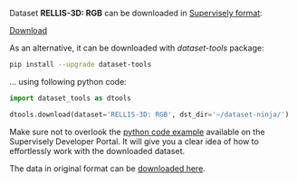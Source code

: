 Dataset **RELLIS-3D: RGB** can be downloaded in [Supervisely format](https://developer.supervisely.com/api-references/supervisely-annotation-json-format):

 [Download](https://assets.supervisely.com/remote/eyJsaW5rIjogImZzOi8vYXNzZXRzLzMwOTRfUkVMTElTLTNEOiBSR0IvcmVsbGlzM2QtcmdiLURhdGFzZXROaW5qYS50YXIiLCAic2lnIjogIkl4Q2YwclhyVWRMYVozWXJIZGhLeFFPV2h5OTdRbytPWHNoSzlFNHU3VGs9In0=)

As an alternative, it can be downloaded with *dataset-tools* package:
``` bash
pip install --upgrade dataset-tools
```

... using following python code:
``` python
import dataset_tools as dtools

dtools.download(dataset='RELLIS-3D: RGB', dst_dir='~/dataset-ninja/')
```
Make sure not to overlook the [python code example](https://developer.supervisely.com/getting-started/python-sdk-tutorials/iterate-over-a-local-project) available on the Supervisely Developer Portal. It will give you a clear idea of how to effortlessly work with the downloaded dataset.

The data in original format can be [downloaded here](https://drive.google.com/drive/folders/1aZ1tJ3YYcWuL3oWKnrTIC5gq46zx1bMc).